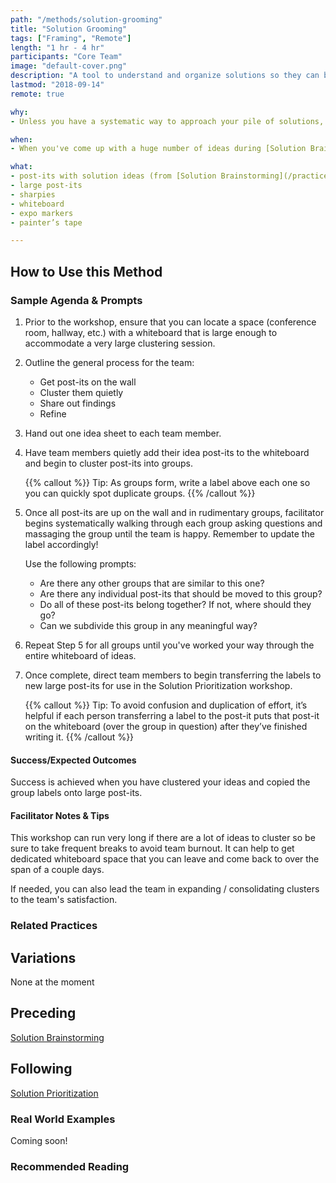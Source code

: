 ```yaml
---
path: "/methods/solution-grooming"
title: "Solution Grooming"
tags: ["Framing", "Remote"]
length: "1 hr - 4 hr"
participants: "Core Team"
image: "default-cover.png"
description: "A tool to understand and organize solutions so they can be prioritized effectively."
lastmod: "2018-09-14"
remote: true

why:
- Unless you have a systematic way to approach your pile of solutions, you may find yourself overwhelmed with opportunities. It helps to break them down into smaller features and/or group them into larger epics before prioritizing. This activity is also a great way to de-duplicate the similar ideas that people may have generated from different "How might we…?” prompts.

when:
- When you've come up with a huge number of ideas during [Solution Brainstorming](/practices/solution-brainstorming-hmw-whiteboard) and you have so many you need to understand and organize them.

what:
- post-its with solution ideas (from [Solution Brainstorming](/practices/solution-brainstorming-hmw-whiteboard), still attached to tabloid sheets)
- large post-its
- sharpies
- whiteboard
- expo markers
- painter’s tape

---
```

## How to Use this Method
### Sample Agenda & Prompts
1. Prior to the workshop, ensure that you can locate a space (conference room, hallway, etc.) with a whiteboard that is large enough to accommodate a very large clustering session.

1. Outline the general process for the team:

   - Get post-its on the wall
   - Cluster them quietly
   - Share out findings
   - Refine

1. Hand out one idea sheet to each team member.

1. Have team members quietly add their idea post-its to the whiteboard and begin to cluster post-its into groups.

   {{% callout %}}
   Tip: As groups form, write a label above each one so you can quickly spot duplicate groups.
   {{% /callout %}}
1. Once all post-its are up on the wall and in rudimentary groups, facilitator begins systematically walking through each group asking questions and  massaging the group until the team is happy. Remember to update the label accordingly!

   Use the following prompts:

   - Are there any other groups that are similar to this one?
   - Are there any individual post-its that should be moved to this group?
   - Do all of these post-its belong together? If not, where should they go?
   - Can we subdivide this group in any meaningful way?

1. Repeat Step 5 for all groups until you've worked your way through the entire whiteboard of ideas.

1. Once complete, direct team members to begin transferring the labels to new large post-its for use in the Solution Prioritization workshop.

   {{% callout %}}
   Tip: To avoid confusion and duplication of effort, it’s helpful if each person transferring a label to the post-it puts that post-it on the whiteboard (over the group in question) after they’ve finished writing it.
   {{% /callout %}}

#### Success/Expected Outcomes
Success is achieved when you have clustered your ideas and copied the group labels onto large post-its.

#### Facilitator Notes & Tips

This workshop can run very long if there are a lot of ideas to cluster so be sure to take frequent breaks to avoid team burnout. It can help to get dedicated whiteboard space that you can leave and come back to over the span of a couple days.

If needed, you can also lead the team in expanding / consolidating clusters to the team's satisfaction.

### Related Practices

## Variations

None at the moment

## Preceding

[Solution Brainstorming](/practices/solution-brainstorming)

## Following

[Solution Prioritization](/practices/solution-prioritization)

### Real World Examples
Coming soon! 

### Recommended Reading


